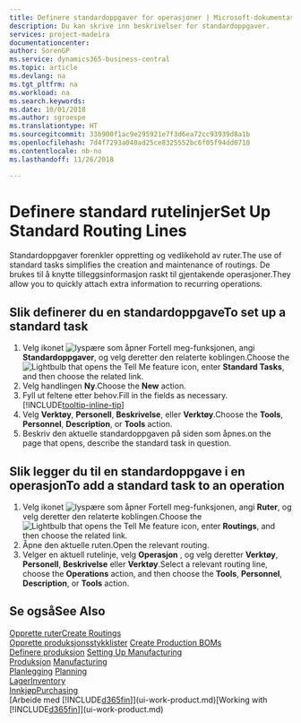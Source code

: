 ```yaml
---
title: Definere standardoppgaver for operasjoner | Microsoft-dokumentasjon
description: Du kan skrive inn beskrivelser for standardoppgaver.
services: project-madeira
documentationcenter: 
author: SorenGP
ms.service: dynamics365-business-central
ms.topic: article
ms.devlang: na
ms.tgt_pltfrm: na
ms.workload: na
ms.search.keywords: 
ms.date: 10/01/2018
ms.author: sgroespe
ms.translationtype: HT
ms.sourcegitcommit: 33b900f1ac9e295921e7f3d6ea72cc93939d8a1b
ms.openlocfilehash: 7d4f7293a040ad25ce8325552bc6f05f94dd0710
ms.contentlocale: nb-no
ms.lasthandoff: 11/26/2018

---
```

# <a name="set-up-standard-routing-lines"></a><span data-ttu-id="2f0b9-103">Definere standard rutelinjer</span><span class="sxs-lookup"><span data-stu-id="2f0b9-103">Set Up Standard Routing Lines</span></span>
<span data-ttu-id="2f0b9-104">Standardoppgaver forenkler oppretting og vedlikehold av ruter.</span><span class="sxs-lookup"><span data-stu-id="2f0b9-104">The use of standard tasks simplifies the creation and maintenance of routings.</span></span> <span data-ttu-id="2f0b9-105">De brukes til å knytte tilleggsinformasjon raskt til gjentakende operasjoner.</span><span class="sxs-lookup"><span data-stu-id="2f0b9-105">They allow you to quickly attach extra information to recurring operations.</span></span>

## <a name="to-set-up-a-standard-task"></a><span data-ttu-id="2f0b9-106">Slik definerer du en standardoppgave</span><span class="sxs-lookup"><span data-stu-id="2f0b9-106">To set up a standard task</span></span>
1. <span data-ttu-id="2f0b9-107">Velg ikonet ![lyspære som åpner Fortell meg-funksjonen](media/ui-search/search_small.png "Fortell hva du vil gjøre"), angi **Standardoppgaver**, og velg deretter den relaterte koblingen.</span><span class="sxs-lookup"><span data-stu-id="2f0b9-107">Choose the ![Lightbulb that opens the Tell Me feature](media/ui-search/search_small.png "Tell me what you want to do") icon, enter **Standard Tasks**, and then choose the related link.</span></span>
2. <span data-ttu-id="2f0b9-108">Velg handlingen **Ny**.</span><span class="sxs-lookup"><span data-stu-id="2f0b9-108">Choose the **New** action.</span></span>
3. <span data-ttu-id="2f0b9-109">Fyll ut feltene etter behov.</span><span class="sxs-lookup"><span data-stu-id="2f0b9-109">Fill in the fields as necessary.</span></span> [!INCLUDE[tooltip-inline-tip](includes/tooltip-inline-tip_md.md)]
4. <span data-ttu-id="2f0b9-110">Velg **Verktøy**, **Personell**, **Beskrivelse**, eller **Verktøy**.</span><span class="sxs-lookup"><span data-stu-id="2f0b9-110">Choose the **Tools**, **Personnel**, **Description**, or **Tools** action.</span></span>
5. <span data-ttu-id="2f0b9-111">Beskriv den aktuelle standardoppgaven på siden som åpnes.</span><span class="sxs-lookup"><span data-stu-id="2f0b9-111">on the page that opens, describe the standard task in question.</span></span>

## <a name="to-add-a-standard-task-to-an-operation"></a><span data-ttu-id="2f0b9-112">Slik legger du til en standardoppgave i en operasjon</span><span class="sxs-lookup"><span data-stu-id="2f0b9-112">To add a standard task to an operation</span></span>
1. <span data-ttu-id="2f0b9-113">Velg ikonet ![lyspære som åpner Fortell meg-funksjonen](media/ui-search/search_small.png "Fortell hva du vil gjøre"), angi **Ruter**, og velg deretter den relaterte koblingen.</span><span class="sxs-lookup"><span data-stu-id="2f0b9-113">Choose the ![Lightbulb that opens the Tell Me feature](media/ui-search/search_small.png "Tell me what you want to do") icon, enter **Routings**, and then choose the related link.</span></span>
2. <span data-ttu-id="2f0b9-114">Åpne den aktuelle ruten.</span><span class="sxs-lookup"><span data-stu-id="2f0b9-114">Open the relevant routing.</span></span>
3. <span data-ttu-id="2f0b9-115">Velger en aktuell rutelinje, velg **Operasjon** , og velg deretter **Verktøy**, **Personell**, **Beskrivelse** eller **Verktøy**.</span><span class="sxs-lookup"><span data-stu-id="2f0b9-115">Select a relevant routing line, choose the **Operations** action, and then choose the **Tools**, **Personnel**, **Description**, or **Tools** action.</span></span>

## <a name="see-also"></a><span data-ttu-id="2f0b9-116">Se også</span><span class="sxs-lookup"><span data-stu-id="2f0b9-116">See Also</span></span>  
[<span data-ttu-id="2f0b9-117">Opprette ruter</span><span class="sxs-lookup"><span data-stu-id="2f0b9-117">Create Routings</span></span>](production-how-to-create-routings.md)  
<span data-ttu-id="2f0b9-118">[Opprette produksjonsstykklister](production-how-to-create-production-boms.md)   </span><span class="sxs-lookup"><span data-stu-id="2f0b9-118">[Create Production BOMs](production-how-to-create-production-boms.md)   </span></span>  
<span data-ttu-id="2f0b9-119">[Definere produksjon](production-configure-production-processes.md) </span><span class="sxs-lookup"><span data-stu-id="2f0b9-119">[Setting Up Manufacturing](production-configure-production-processes.md) </span></span>  
<span data-ttu-id="2f0b9-120">[Produksjon](production-manage-manufacturing.md)  </span><span class="sxs-lookup"><span data-stu-id="2f0b9-120">[Manufacturing](production-manage-manufacturing.md)  </span></span>  
<span data-ttu-id="2f0b9-121">[Planlegging](production-planning.md) </span><span class="sxs-lookup"><span data-stu-id="2f0b9-121">[Planning](production-planning.md) </span></span>  
[<span data-ttu-id="2f0b9-122">Lager</span><span class="sxs-lookup"><span data-stu-id="2f0b9-122">Inventory</span></span>](inventory-manage-inventory.md)  
[<span data-ttu-id="2f0b9-123">Innkjøp</span><span class="sxs-lookup"><span data-stu-id="2f0b9-123">Purchasing</span></span>](purchasing-manage-purchasing.md)  
<span data-ttu-id="2f0b9-124">[Arbeide med [!INCLUDE[d365fin](includes/d365fin_md.md)]](ui-work-product.md)</span><span class="sxs-lookup"><span data-stu-id="2f0b9-124">[Working with [!INCLUDE[d365fin](includes/d365fin_md.md)]](ui-work-product.md)</span></span>  

